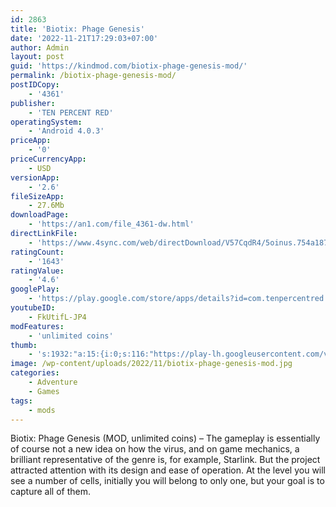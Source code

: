 ```yaml
---
id: 2863
title: 'Biotix: Phage Genesis'
date: '2022-11-21T17:29:03+07:00'
author: Admin
layout: post
guid: 'https://kindmod.com/biotix-phage-genesis-mod/'
permalink: /biotix-phage-genesis-mod/
postIDCopy:
    - '4361'
publisher:
    - 'TEN PERCENT RED'
operatingSystem:
    - 'Android 4.0.3'
priceApp:
    - '0'
priceCurrencyApp:
    - USD
versionApp:
    - '2.6'
fileSizeApp:
    - 27.6Mb
downloadPage:
    - 'https://an1.com/file_4361-dw.html'
directLinkFile:
    - 'https://www.4sync.com/web/directDownload/V57CqdR4/5oinus.754a187c10072099ae73346e46c41dd9'
ratingCount:
    - '1643'
ratingValue:
    - '4.6'
googlePlay:
    - 'https://play.google.com/store/apps/details?id=com.tenpercentred.biotix'
youtubeID:
    - FkUtifL-JP4
modFeatures:
    - 'unlimited coins'
thumb:
    - 's:1932:"a:15:{i:0;s:116:"https://play-lh.googleusercontent.com/vgGiAc7CIsK3J2P-XWnrvGt9RMHSHut-lTNBbwR0kbA3Xro6JqwcMaYK9eUiVuwsNjVO=w526-h296";i:1;s:115:"https://play-lh.googleusercontent.com/aODjxVcfZ59p_5vHMgj2PzovfTl8sJF1dghg6NjyofkN_pRe1poDOfpORj2lAFCdwao=w526-h296";i:2;s:115:"https://play-lh.googleusercontent.com/DhwheoqhRFq_kGfmjc_cqlIohzV3_LgZMudhoAFf3p_bNdkUiqmdNDxus9H5PC4J43M=w526-h296";i:3;s:115:"https://play-lh.googleusercontent.com/RO2RKOdElJypRp4kb1Fz7g6xgRYqlyyM-aRC9CWV6Vefs78KUHAtN69q46dnDH_aavw=w526-h296";i:4;s:116:"https://play-lh.googleusercontent.com/yV1MFSERBkvp40fZW3eNoXg9OwvkGzNmzoWefeNzMENo590MOf2Gtmyqvn0VpECuwZ1c=w526-h296";i:5;s:115:"https://play-lh.googleusercontent.com/Z7fK5XIgQND-_AG3xhdwXst8s-6AHhlmX6rPphQ2EFKXfJ20L-ku0xihyAulF-ftspo=w526-h296";i:6;s:114:"https://play-lh.googleusercontent.com/eOQFf08e7iKlR2eA-Sg7GmjNef60Ls4MIoO4s1uM2kl6v4FTw7xgKhWAGfR5zJCGtg=w526-h296";i:7;s:115:"https://play-lh.googleusercontent.com/u8RjIL2MGFJgYQoM22D9sqCLu1d286OTmCqyLVvxaAjHviSllGTfyc5Z-U4HNSNnMRU=w526-h296";i:8;s:115:"https://play-lh.googleusercontent.com/UJNyP9g3FBOcjWiIxMNY5OlbOs5XyjhR4kdtq8Bqi-cvyhJQsNEcb5EOV05WpPPbrPQ=w526-h296";i:9;s:114:"https://play-lh.googleusercontent.com/P4Jo15eN3-bAMtNo-wTmesoXNr-5hVSgCvS_q1BYTUrIliKXr7tHSw_9bzrmfy_8FQ=w526-h296";i:10;s:116:"https://play-lh.googleusercontent.com/VJggtuTGVmZWjFOH3EkYKNR0TTP6LdT0XI3qcL-2S8pVpG4ioDp7AYRQinJy3Ml4Neac=w526-h296";i:11;s:116:"https://play-lh.googleusercontent.com/66PD1s3SrMUQ1evs-bZh-BuupnZFfhz2BFftb_OMADbXgisJpaOq8ARx9mE1291sDv-5=w526-h296";i:12;s:114:"https://play-lh.googleusercontent.com/E_RfwPYnaoHtpPK4qyPkFURg8LIslh0LMzyCuunVY6_WB9P2vYFhJhnidZOtlxZ2vg=w526-h296";i:13;s:115:"https://play-lh.googleusercontent.com/5MUKgnRBTJpW9dMdcP-VJuKFMvvJAMXeOuxf82q-paEC0nlfhR9Nxu9ud92k4ioCt38=w526-h296";i:14;s:114:"https://play-lh.googleusercontent.com/kK7ANUqvH09aW5B9CjqMkNKTOAMFLdKNuGN7mKFlXmTzfDbLIPy4kDpqnnptaa7MmA=w526-h296";}";'
image: /wp-content/uploads/2022/11/biotix-phage-genesis-mod.jpg
categories:
    - Adventure
    - Games
tags:
    - mods
---
```


Biotix: Phage Genesis (MOD, unlimited coins) – The gameplay is essentially of course not a new idea on how the virus, and on game mechanics, a brilliant representative of the genre is, for example, Starlink. But the project attracted attention with its design and ease of operation. At the level you will see a number of cells, initially you will belong to only one, but your goal is to capture all of them.